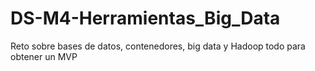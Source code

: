 # DS-M4-Herramientas_Big_Data
Reto sobre bases de datos, contenedores, big data y Hadoop todo para obtener un MVP
